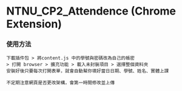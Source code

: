 # NTNU_CP2_Attendence (Chrome Extension)

### 使用方法
```
下載插件包 > 將content.js 中的學號與密碼改為自己的帳密
> 打開 browser > 擴充功能 > 載入未封裝項目 > 選擇整個資料夾
安裝好後只要每次打開表單，就會自動幫你填好當日日期、學號、姓名、實體上課
```

```
不定期注意網頁是否更改架構，會第一時間修改並上傳
```

